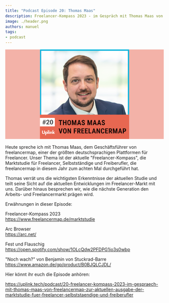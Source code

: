 ```yaml
---
title: "Podcast Episode 20: Thomas Maas"
description: Freelancer-Kompass 2023 - im Gespräch mit Thomas Maas von freelancermap zur aktuellen Ausgabe der Marktstudie für Freelancer, Selbstständige und Freiberufler
image: ./header.png
authors: manuel
tags:
- podcast
---
```


![](header.png)

Heute spreche ich mit Thomas Maas, dem Geschäftsführer von freelancermap, einer der größten deutschsprachigen Plattformen für Freelancer. Unser Thema ist der aktuelle "Freelancer-Kompass", die Marktstudie für Freelancer, Selbstständige und Freiberufler, die freelancermap in diesem Jahr zum achten Mal durchgeführt hat.

<!--truncate-->

Thomas verrät uns die wichtigsten Erkenntnisse der aktuellen Studie und teilt seine Sicht auf die aktuellen Entwicklungen im Freelancer-Markt mit uns. Darüber hinaus besprechen wir, wie die nächste Generation den Arbeits- und Freelancermarkt prägen wird.

Erwähnungen in dieser Episode:

Freelancer-Kompass 2023<br />
https://www.freelancermap.de/marktstudie

Arc Browser<br />
https://arc.net/

Fest und Flauschig<br />
https://open.spotify.com/show/1OLcQdw2PFDPG1jo3s0wbp

"Noch wach?" von Benjamin von Stuckrad-Barre<br />
https://www.amazon.de/gp/product/B0BJQLCJDL/


Hier könnt ihr euch die Episode anhören:

<emb>https://uplink.tech/podcast/20-freelancer-kompass-2023-im-gespraech-mit-thomas-maas-von-freelancermap-zur-aktuellen-ausgabe-der-marktstudie-fuer-freelancer-selbststaendige-und-freiberufler</emb>
